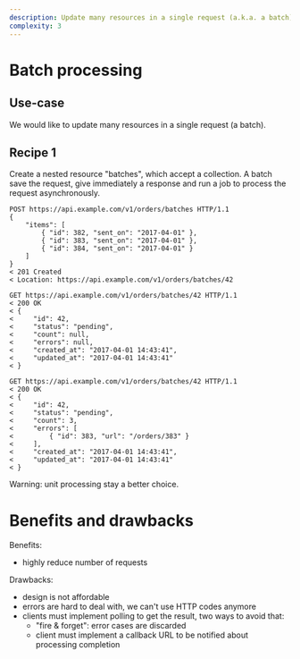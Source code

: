 ```yaml
---
description: Update many resources in a single request (a.k.a. a batch)
complexity: 3
---
```


# Batch processing

## Use-case

We would like to update many resources in a single request (a batch).

## Recipe 1

Create a nested resource "batches", which accept a collection. A batch save the request, give immediately a response and run a job to process the request asynchronously.

```shell
POST https://api.example.com/v1/orders/batches HTTP/1.1
{
    "items": [
        { "id": 382, "sent_on": "2017-04-01" },
        { "id": 383, "sent_on": "2017-04-01" },
        { "id": 384, "sent_on": "2017-04-01" }
    ]
}
< 201 Created
< Location: https://api.example.com/v1/orders/batches/42
```

```shell
GET https://api.example.com/v1/orders/batches/42 HTTP/1.1
< 200 OK
< {
<     "id": 42,
<     "status": "pending",
<     "count": null,
<     "errors": null,
<     "created_at": "2017-04-01 14:43:41",
<     "updated_at": "2017-04-01 14:43:41"
< }
```

```shell
GET https://api.example.com/v1/orders/batches/42 HTTP/1.1
< 200 OK
< {
<     "id": 42,
<     "status": "pending",
<     "count": 3,
<     "errors": [
<         { "id": 383, "url": "/orders/383" }
<     ],
<     "created_at": "2017-04-01 14:43:41",
<     "updated_at": "2017-04-01 14:43:41"
< }
```

Warning: unit processing stay a better choice.

# Benefits and drawbacks

Benefits:
* highly reduce number of requests

Drawbacks:
* design is not affordable
* errors are hard to deal with, we can't use HTTP codes anymore
* clients must implement polling to get the result, two ways to avoid that:
  * "fire & forget": error cases are discarded
  * client must implement a callback URL to be notified about processing completion
